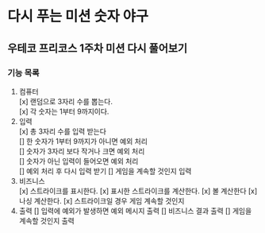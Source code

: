 # 다시 푸는 미션 숫자 야구
## 우테코 프리코스 1주차 미션 다시 풀어보기
### 기능 목록
1. 컴퓨터<br/>
[x] 랜덤으로 3자리 수를 뽑는다.<br/>
[x] 각 숫자는 1부터 9까지이다.<br/>
2. 입력<br/>
[x] 총 3자리 수를 입력 받는다<br/>
[] 한 숫자가 1부터 9까지가 아니면 예외 처리<br/>
[] 숫자가 3자리 보다 작거나 크면 예외 처리<br/>
[] 숫자가 아닌 입력이 들어오면 예외 처리<br/>
[] 예외 처리 후 다시 입력 받기
[] 게임을 계속할 것인지 입력
3. 비즈니스<br/>
[x] 스트라이크를 표시한다.
[x] 표시한 스트라이크를 계산한다.
[x] 볼 계산한다
[x] 나싱 계산한다.
[x] 스트라이크일 경우 게임 계속할 것인지
4. 출력
[] 입력에 예외가 발생하면 예외 메시지 출력
[] 비즈니스 결과 출력
[] 게임을 계속할 것인지 출력

